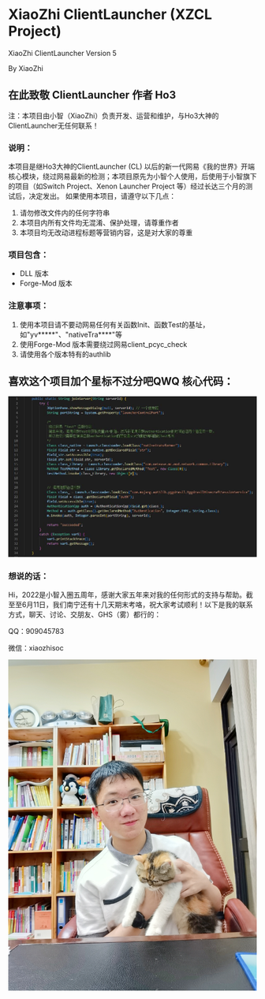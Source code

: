 # XiaoZhi ClientLauncher (XZCL Project)

XiaoZhi ClientLauncher Version 5

By XiaoZhi

## 在此致敬 ClientLauncher 作者 Ho3
注：本项目由小智（XiaoZhi）负责开发、运营和维护，与Ho3大神的ClientLauncher无任何联系！

### 说明：
本项目是继Ho3大神的ClientLauncher (CL) 以后的新一代网易《我的世界》开端核心模块，绕过网易最新的检测；本项目原先为小智个人使用，后使用于小智旗下的项目（如Switch Project、Xenon Launcher Project 等）经过长达三个月的测试后，决定发出。
如果使用本项目，请遵守以下几点：

1. 请勿修改文件内的任何字符串
2. 本项目内所有文件均无混淆、保护处理，请尊重作者
3. 本项目均无改动进程标题等营销内容，这是对大家的尊重
### 项目包含：
- DLL 版本
- Forge-Mod 版本
### 注意事项：
1. 使用本项目请不要动网易任何有关函数Init、函数Test的基址，如"yv*****"、"nativeTra****"等
2. 使用Forge-Mod 版本需要绕过网易client_pcyc_check
3. 请使用各个版本特有的authlib

## 喜欢这个项目加个星标不过分吧QWQ  核心代码：

![核心代码](img/code.jpg "Code")
### 想说的话：
Hi，2022是小智入圈五周年，感谢大家五年来对我的任何形式的支持与帮助。截至至6月11日，我们南宁还有十几天期末考咯，祝大家考试顺利！以下是我的联系方式，聊天、讨论、交朋友、GHS（雾）都行的：

QQ：909045783

微信：xiaozhisoc

![附上我的照片，我家猫猫CoCo被迫营业哈哈哈哈](img/xiaozhi.jpg "XiaoZhi")



